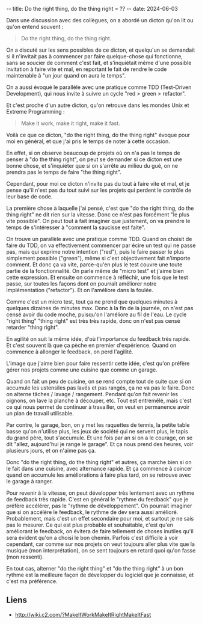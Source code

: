 -- title: Do the right thing, do the thing right = ??
-- date: 2024-06-03

Dans une discussion avec des collègues, on a abordé un dicton qu'on lit ou
qu'on entend souvent :

> Do the right thing, do the thing right.

On a discuté sur les sens possibles de ce dicton, et quelqu'un se demandait si
il n'invitait pas à commencer par faire quelque-chose qui fonctionne, sans se
soucier de comment c'est fait, et s'inquiétait même d'une possible invitation à
faire vite et mal, en reportant le fait de rendre le code maintenable à "un
jour quand on aura le temps".

On a aussi évoqué le parallèle avec une pratique comme TDD (Test-Driven
Development), qui nous invite à suivre un cycle "red > green > refactor".

Et c'est proche d'un autre dicton, qu'on retrouve dans les mondes Unix et
Extreme Programming :

> Make it work, make it right, make it fast.


Voilà ce que ce dicton, "do the right thing, do the thing right" évoque pour
moi en général, et que j'ai pris le temps de noter à cette occasion.

En effet, si on observe beaucoup de projets où on n'a pas le temps de penser à
"do the thing right", on peut se demander si ce dicton est une bonne chose, et
s'inquiéter que si on s'arrête au milieu du gué, on ne prendra pas le temps de
faire "the thing right".

Cependant, pour moi ce dicton n'invite pas du tout à faire vite et mal, et je
pense qu'il n'est pas du tout suivi sur les projets qui perdent le contrôle de
leur base de code.

La première chose à laquelle j'ai pensé, c'est que "do the right thing, do the
thing right" ne dit rien sur la vitesse. Donc ce n'est pas forcément "le plus
vite possible". On peut tout à fait imaginer que justement, on va prendre le
temps de s'intéresser à "comment la saucisse est faite".

On trouve un parallèle avec une pratique comme TDD. Quand on choisit de faire
du TDD, on va effectivement commencer par écire un test qui ne passe pas, mais
qui exprime notre intention ("red"), puis le faire passer le plus simplement
possible ("green"), même si c'est objectivement fait n'importe comment. Et donc
ça va vite, parce-qu'en plus le test couvre une toute partie de la
fonctionnalité. On parle même de "micro test" et j'aime bien cette expression.
Et ensuite on commence à réfléchir, une fois que le test passe, sur toutes les
façons dont on pourrait améliorer notre implémentation ("refactor").  Et on
l'améliore dans la foulée.

Comme c'est un micro test, tout ça ne prend que quelques minutes à quelques
dizaines de minutes max. Donc à la fin de la journée, on n'est pas censé avoir
du code moche, puisqu'on l'améliore au fil de l'eau. Le cycle "right thing"
"thing right" est très très rapide, donc on n'est pas censé retarder "thing
right".

En agilité on suit la même idée, d'où l'importance du feedback très rapide. Et
c'est souvent là que ça pèche en premier d'expérience. Quand on commence à
allonger le feedback, on perd l'agilité.

L'image que j'aime bien pour faire ressentir cette idée, c'est qu'on préfère
gérer nos projets comme une cuisine que comme un garage.

Quand on fait un peu de cuisine, on se rend compte tout de suite que si on
accumule les ustensiles pas lavés et pas rangés, ça ne va pas le faire. Donc on
alterne tâches / lavage / rangement. Pendant qu'on fait revenir les oignons, on
lave la planche à découper, etc. Tout est entremêlé, mais c'est ce qui nous
permet de continuer à travailler, on veut en permanence avoir un plan de
travail utilisable.

Par contre, le garage, bon, on y met les raquettes de tennis, la petite table
basse qu'on n'utilise plus, les jeux de société qui ne servent plus, le tapis
du grand père, tout s'accumule. Et une fois par an si on a le courage, on se
dit "allez, aujourd'hui je range le garage". Et ça nous prend des heures, voir
plusieurs jours, et on n'aime pas ça. 

Donc "do the right thing, do the thing right" et autres, ça marche bien si on
le fait dans une cuisine, avec alternance rapide. Et ça commence à coincer
quand on accumule les améliorations à faire plus tard, on se retrouve avec le
garage à ranger.

Pour revenir à la vitesse, on peut développer très lentement avec un rythme de
feedback très rapide. C'est en général le "rythme du feedback" que je préfère
accélérer, pas le "rythme de développement". On pourrait imaginer que si on
accélère le feedback, le rythme de dev sera aussi amélioré. Probablement, mais
c'est un effet secondaire pour moi, et surtout je ne sais pas le mesurer. Ce
qui est plus probable et souhaitable, c'est qu'en améliorant le feedback, on
évitera de faire tellement de choses inutiles qu'il sera évident qu'on a choisi
le bon chemin. Parfois c'est difficile à voir cependant, car comme sur nos
projets on veut toujours aller plus vite que la musique (mon interprétation),
on se sent toujours en retard quoi qu'on fasse (mon ressenti).

En tout cas, alterner "do the right thing" et "do the thing right" à un bon
rythme est la meilleure façon de développer du logiciel que je connaisse, et
c'est ma préférence.

## Liens

- <http://wiki.c2.com/?MakeItWorkMakeItRightMakeItFast>
